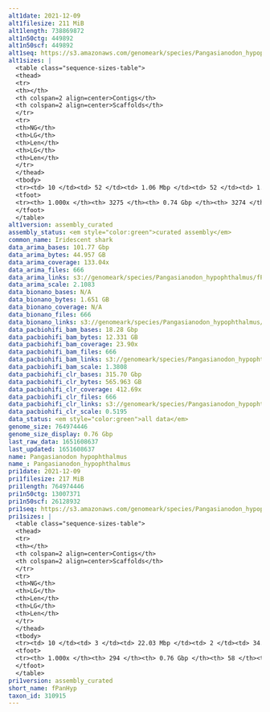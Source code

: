 ```yaml
---
alt1date: 2021-12-09
alt1filesize: 211 MiB
alt1length: 738869872
alt1n50ctg: 449892
alt1n50scf: 449892
alt1seq: https://s3.amazonaws.com/genomeark/species/Pangasianodon_hypophthalmus/fPanHyp1/assembly_curated/fPanHyp1.alt.cur.20211209.fasta.gz
alt1sizes: |
  <table class="sequence-sizes-table">
  <thead>
  <tr>
  <th></th>
  <th colspan=2 align=center>Contigs</th>
  <th colspan=2 align=center>Scaffolds</th>
  </tr>
  <tr>
  <th>NG</th>
  <th>LG</th>
  <th>Len</th>
  <th>LG</th>
  <th>Len</th>
  </tr>
  </thead>
  <tbody>
  <tr><td> 10 </td><td> 52 </td><td> 1.06 Mbp </td><td> 52 </td><td> 1.06 Mbp </td></tr>  <tr><td> 20 </td><td> 130 </td><td> 0.84 Mbp </td><td> 130 </td><td> 0.84 Mbp </td></tr>  <tr><td> 30 </td><td> 229 </td><td> 0.67 Mbp </td><td> 229 </td><td> 0.67 Mbp </td></tr>  <tr><td> 40 </td><td> 348 </td><td> 0.56 Mbp </td><td> 348 </td><td> 0.56 Mbp </td></tr>  <tr style="background-color:#cccccc;"><td> 50 </td><td> 495 </td><td> 449.89 Kbp </td><td> 495 </td><td> 449.89 Kbp </td></tr>  <tr><td> 60 </td><td> 679 </td><td> 359.14 Kbp </td><td> 679 </td><td> 359.14 Kbp </td></tr>  <tr><td> 70 </td><td> 914 </td><td> 276.44 Kbp </td><td> 914 </td><td> 276.44 Kbp </td></tr>  <tr><td> 80 </td><td> 1233 </td><td> 191.84 Kbp </td><td> 1233 </td><td> 191.89 Kbp </td></tr>  <tr><td> 90 </td><td> 1726 </td><td> 113.74 Kbp </td><td> 1726 </td><td> 113.74 Kbp </td></tr>  <tr><td> 100 </td><td> 3274 </td><td> 7.77 Kbp </td><td> 3273 </td><td> 9.64 Kbp </td></tr>  </tbody>
  <tfoot>
  <tr><th> 1.000x </th><th> 3275 </th><th> 0.74 Gbp </th><th> 3274 </th><th> 0.74 Gbp </th></tr>
  </tfoot>
  </table>
alt1version: assembly_curated
assembly_status: <em style="color:green">curated assembly</em>
common_name: Iridescent shark
data_arima_bases: 101.77 Gbp
data_arima_bytes: 44.957 GB
data_arima_coverage: 133.04x
data_arima_files: 666
data_arima_links: s3://genomeark/species/Pangasianodon_hypophthalmus/fPanHyp1/genomic_data/arima/<br>
data_arima_scale: 2.1083
data_bionano_bases: N/A
data_bionano_bytes: 1.651 GB
data_bionano_coverage: N/A
data_bionano_files: 666
data_bionano_links: s3://genomeark/species/Pangasianodon_hypophthalmus/fPanHyp1/genomic_data/bionano/<br>
data_pacbiohifi_bam_bases: 18.28 Gbp
data_pacbiohifi_bam_bytes: 12.331 GB
data_pacbiohifi_bam_coverage: 23.90x
data_pacbiohifi_bam_files: 666
data_pacbiohifi_bam_links: s3://genomeark/species/Pangasianodon_hypophthalmus/fPanHyp1/genomic_data/pacbiohifi_bam/<br>
data_pacbiohifi_bam_scale: 1.3808
data_pacbiohifi_clr_bases: 315.70 Gbp
data_pacbiohifi_clr_bytes: 565.963 GB
data_pacbiohifi_clr_coverage: 412.69x
data_pacbiohifi_clr_files: 666
data_pacbiohifi_clr_links: s3://genomeark/species/Pangasianodon_hypophthalmus/fPanHyp1/genomic_data/pacbiohifi_clr/<br>
data_pacbiohifi_clr_scale: 0.5195
data_status: <em style="color:green">all data</em>
genome_size: 764974446
genome_size_display: 0.76 Gbp
last_raw_data: 1651608637
last_updated: 1651608637
name: Pangasianodon hypophthalmus
name_: Pangasianodon_hypophthalmus
pri1date: 2021-12-09
pri1filesize: 217 MiB
pri1length: 764974446
pri1n50ctg: 13007371
pri1n50scf: 26128932
pri1seq: https://s3.amazonaws.com/genomeark/species/Pangasianodon_hypophthalmus/fPanHyp1/assembly_curated/fPanHyp1.pri.cur.20211209.fasta.gz
pri1sizes: |
  <table class="sequence-sizes-table">
  <thead>
  <tr>
  <th></th>
  <th colspan=2 align=center>Contigs</th>
  <th colspan=2 align=center>Scaffolds</th>
  </tr>
  <tr>
  <th>NG</th>
  <th>LG</th>
  <th>Len</th>
  <th>LG</th>
  <th>Len</th>
  </tr>
  </thead>
  <tbody>
  <tr><td> 10 </td><td> 3 </td><td> 22.03 Mbp </td><td> 2 </td><td> 34.65 Mbp </td></tr>  <tr><td> 20 </td><td> 6 </td><td> 19.51 Mbp </td><td> 4 </td><td> 32.69 Mbp </td></tr>  <tr><td> 30 </td><td> 10 </td><td> 16.91 Mbp </td><td> 6 </td><td> 30.57 Mbp </td></tr>  <tr><td> 40 </td><td> 15 </td><td> 14.05 Mbp </td><td> 9 </td><td> 29.69 Mbp </td></tr>  <tr style="background-color:#cccccc;"><td> 50 </td><td> 21 </td><td style="background-color:#88ff88;"> 13.01 Mbp </td><td> 12 </td><td style="background-color:#88ff88;"> 26.13 Mbp </td></tr>  <tr><td> 60 </td><td> 27 </td><td> 10.40 Mbp </td><td> 15 </td><td> 25.66 Mbp </td></tr>  <tr><td> 70 </td><td> 36 </td><td> 6.87 Mbp </td><td> 18 </td><td> 22.08 Mbp </td></tr>  <tr><td> 80 </td><td> 50 </td><td> 4.56 Mbp </td><td> 21 </td><td> 21.07 Mbp </td></tr>  <tr><td> 90 </td><td> 75 </td><td> 1.78 Mbp </td><td> 25 </td><td> 19.91 Mbp </td></tr>  <tr><td> 100 </td><td> 293 </td><td> 282  bp </td><td> 57 </td><td> 282  bp </td></tr>  </tbody>
  <tfoot>
  <tr><th> 1.000x </th><th> 294 </th><th> 0.76 Gbp </th><th> 58 </th><th> 0.76 Gbp </th></tr>
  </tfoot>
  </table>
pri1version: assembly_curated
short_name: fPanHyp
taxon_id: 310915
---
```

